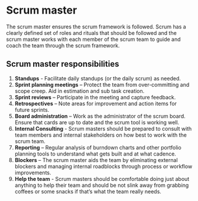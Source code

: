 # Scrum master

The scrum master ensures the scrum framework is followed. Scrum has a clearly defined set of roles and rituals that should be followed and the scrum master works with each member of the scrum team to guide and coach the team through the scrum framework.


## Scrum master responsibilities

1. **Standups** - Facilitate daily standups (or the daily scrum) as needed.
1. **Sprint planning meetings** – Protect the team from over-committing and scope creep. Aid in estimation and sub task creation.
1. **Sprint reviews** – Participate in the meeting and capture feedback.
1. **Retrospectives** – Note areas for improvement and action items for future sprints.
1. **Board administration** – Work as the administrator of the scrum board. Ensure that cards are up to date and the scrum tool is working well.
1. **Internal Consulting** - Scrum masters should be prepared to consult with team members and internal stakeholders on how best to work with the scrum team.
1. **Reporting** – Regular analysis of burndown charts and other portfolio planning tools to understand what gets built and at what cadence.
1. **Blockers** – The scrum master aids the team by eliminating external blockers and managing internal roadblocks through process or workflow improvements.
1. **Help the team** - Scrum masters should be comfortable doing just about anything to help their team and should be not slink away from grabbing coffees or some snacks if that’s what the team really needs.